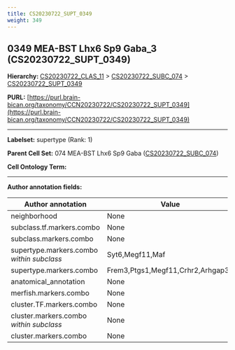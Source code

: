 ```yaml
---
title: CS20230722_SUPT_0349
weight: 349
---
```

## 0349 MEA-BST Lhx6 Sp9 Gaba_3 (CS20230722_SUPT_0349)
<b>Hierarchy: </b>
[CS20230722_CLAS_11](../CS20230722_CLAS_11) >
[CS20230722_SUBC_074](../CS20230722_SUBC_074) >
[CS20230722_SUPT_0349](../CS20230722_SUPT_0349)

**PURL:** [https://purl.brain-bican.org/taxonomy/CCN20230722/CS20230722_SUPT_0349](https://purl.brain-bican.org/taxonomy/CCN20230722/CS20230722_SUPT_0349)

---


**Labelset:** supertype (Rank: 1)

**Parent Cell Set:** 074 MEA-BST Lhx6 Sp9 Gaba ([CS20230722_SUBC_074](../CS20230722_SUBC_074))



**Cell Ontology Term:** 

[MARKER GENES.]: #


---

[TRANSFERRED ANNOTATIONS.]: #


[AUTHOR ANNOTATION FIELDS.]: #


**Author annotation fields:**

| Author annotation | Value |
|-------------------|-------|
|neighborhood|None|
|subclass.tf.markers.combo|None|
|subclass.markers.combo|None|
|supertype.markers.combo _within subclass_|Syt6,Megf11,Maf|
|supertype.markers.combo|Frem3,Ptgs1,Megf11,Crhr2,Arhgap36|
|anatomical_annotation|None|
|merfish.markers.combo|None|
|cluster.TF.markers.combo|None|
|cluster.markers.combo _within subclass_|None|
|cluster.markers.combo|None|
